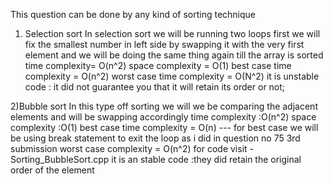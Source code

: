 This question can be done by any kind of sorting technique 
1) Selection sort
   In selection sort we will be running two loops first we will fix the smallest number in left side by swapping it with the very first element
   and we will be doing the same thing again till the array is sorted
   time complexity= O(n^2)
   space complexity = O(1)
   best case time complexity = O(n^2)
   worst case time complexity = O(N^2)​
   it is unstable code : it  did not guarantee you that it will retain its order or not;

2)Bubble sort
  In this type off sorting we will we be comparing the adjacent elements and will be swapping accordingly
  time complexity :O(n^2)
  space complexity :O(1)
  best case time complexity = O(n)
  --- for best case we will be using break statement to exit the loop as i did in question no 75 3rd submission 
  worst case complexity = O(n^2)
  for code visit - Sorting_BubbleSort.cpp
  it is an stable code :they did retain the original order of the element 
